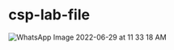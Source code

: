 # csp-lab-file
![WhatsApp Image 2022-06-29 at 11 33 18 AM](https://user-images.githubusercontent.com/82290379/177012312-fd4419d2-3ec2-4267-8711-b98998c0340d.jpeg)
